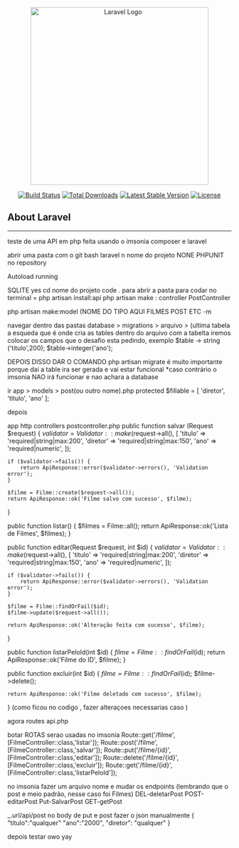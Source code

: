<p align="center"><a href="https://laravel.com" target="_blank"><img src="https://raw.githubusercontent.com/laravel/art/master/logo-lockup/5%20SVG/2%20CMYK/1%20Full%20Color/laravel-logolockup-cmyk-red.svg" width="400" alt="Laravel Logo"></a></p>

<p align="center">
<a href="https://github.com/laravel/framework/actions"><img src="https://github.com/laravel/framework/workflows/tests/badge.svg" alt="Build Status"></a>
<a href="https://packagist.org/packages/laravel/framework"><img src="https://img.shields.io/packagist/dt/laravel/framework" alt="Total Downloads"></a>
<a href="https://packagist.org/packages/laravel/framework"><img src="https://img.shields.io/packagist/v/laravel/framework" alt="Latest Stable Version"></a>
<a href="https://packagist.org/packages/laravel/framework"><img src="https://img.shields.io/packagist/l/laravel/framework" alt="License"></a>
</p>

## About Laravel



__________
teste de uma API em php feita usando o imsonia composer e laravel

abrir uma pasta com o git bash laravel n nome do projeto NONE PHPUNIT no repository

Autoload running

SQLITE yes cd nome do projeto code . para abrir a pasta para codar no terminal = php artisan install:api php artisan make : controller PostController

php artisan make:model (NOME DO TIPO AQUI FILMES POST ETC -m

navegar dentro das pastas database > migrations > arquivo > (ultima tabela a esqueda que é onde cria as tables dentro do arquivo com a tabelta iremos colocar os campos que o desafio esta pedindo, exemplo $table -> string ('titulo',200); $table->integer('ano');

DEPOIS DISSO DAR O COMANDO php artisan migrate é muito importante porque dai a table ira ser gerada e vai estar funcional *caso contrário o imsonia NAO irá funcionar e nao achara a database

ir app > models > post(ou outro nome).php protected $fillable = [ 'diretor', 'titulo', 'ano' ];

depois

app http controllers postcontroller.php public function salvar (Request $request) { $validator = Validator::make($request->all(), [ 'titulo' => 'required|string|max:200', 'diretor' => 'required|string|max:150', 'ano' => 'required|numeric', ]);

    if ($validator->fails()) {
        return ApiResponse::error($validator->errors(), 'Validation error');
    }

    $filme = Filme::create($request->all());
    return ApiResponse::ok('Filme salvo com sucesso', $filme);
}

public function listar()
{
    $filmes = Filme::all();
    return ApiResponse::ok('Lista de Filmes', $filmes);
}

public function editar(Request $request, int $id)
{
    $validator = Validator::make($request->all(), [
        'titulo' => 'required|string|max:200',
        'diretor' => 'required|string|max:150',
        'ano' => 'required|numeric',
    ]);

    if ($validator->fails()) {
        return ApiResponse::error($validator->errors(), 'Validation error');
    }

    $filme = Filme::findOrFail($id);
    $filme->update($request->all());

    return ApiResponse::ok('Alteração feita com sucesso', $filme);
}

public function listarPeloId(int $id)
{
    $filme = Filme::findOrFail($id);
    return ApiResponse::ok('Filme do ID', $filme);
}

public function excluir(int $id)
{
    $filme = Filme::findOrFail($id);
    $filme->delete();

    return ApiResponse::ok('Filme deletado com sucesso', $filme);
}
(como ficou no codigo , fazer alteraçoes necessarias caso )

agora routes api.php

botar ROTAS serao usadas no imsonia Route::get('/filme', [FilmeController::class,'listar']); Route::post('/filme', [FilmeController::class,'salvar']); Route::put('/filme/{id}', [FilmeController::class,'editar']); Route::delete('/filme/{id}', [FilmeController::class,'excluir']); Route::get('/filme/{id}', [FilmeController::class,'listarPeloId']);

no imsonia fazer um arquivo nome e mudar os endpoints (lembrando que o post e meio padrão, nesse caso foi Filmes) DEL-deletarPost POST-editarPost Put-SalvarPost GET-getPost

_.url/api/post no body de put e post fazer o json manualmente { "titulo":"qualquer" "ano":"2000", "diretor": "qualquer" }

depois testar owo yay
